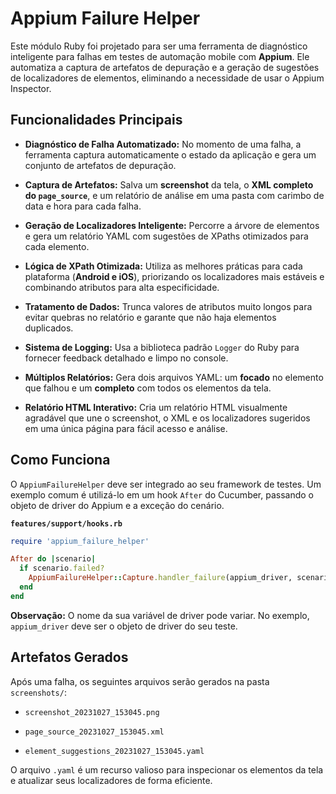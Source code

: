 # Appium Failure Helper

Este módulo Ruby foi projetado para ser uma ferramenta de diagnóstico inteligente para falhas em testes de automação mobile com **Appium**. Ele automatiza a captura de artefatos de depuração e a geração de sugestões de localizadores de elementos, eliminando a necessidade de usar o Appium Inspector.

## Funcionalidades Principais

* **Diagnóstico de Falha Automatizado:** No momento de uma falha, a ferramenta captura automaticamente o estado da aplicação e gera um conjunto de artefatos de depuração.

* **Captura de Artefatos:** Salva um **screenshot** da tela, o **XML completo do `page_source`**, e um relatório de análise em uma pasta com carimbo de data e hora para cada falha.

* **Geração de Localizadores Inteligente:** Percorre a árvore de elementos e gera um relatório YAML com sugestões de XPaths otimizados para cada elemento.

* **Lógica de XPath Otimizada:** Utiliza as melhores práticas para cada plataforma (**Android e iOS**), priorizando os localizadores mais estáveis e combinando atributos para alta especificidade.

* **Tratamento de Dados:** Trunca valores de atributos muito longos para evitar quebras no relatório e garante que não haja elementos duplicados.

* **Sistema de Logging:** Usa a biblioteca padrão `Logger` do Ruby para fornecer feedback detalhado e limpo no console.

* **Múltiplos Relatórios:** Gera dois arquivos YAML: um **focado** no elemento que falhou e um **completo** com todos os elementos da tela.

* **Relatório HTML Interativo:** Cria um relatório HTML visualmente agradável que une o screenshot, o XML e os localizadores sugeridos em uma única página para fácil acesso e análise.

## Como Funciona

O `AppiumFailureHelper` deve ser integrado ao seu framework de testes. Um exemplo comum é utilizá-lo em um hook `After` do Cucumber, passando o objeto de driver do Appium e a exceção do cenário.

**`features/support/hooks.rb`**

```ruby
require 'appium_failure_helper'

After do |scenario|
  if scenario.failed?
    AppiumFailureHelper::Capture.handler_failure(appium_driver, scenario.exception)
  end
end

```

**Observação:** O nome da sua variável de driver pode variar. No exemplo, `appium_driver` deve ser o objeto de driver do seu teste.

## Artefatos Gerados

Após uma falha, os seguintes arquivos serão gerados na pasta `screenshots/`:

* `screenshot_20231027_153045.png`

* `page_source_20231027_153045.xml`

* `element_suggestions_20231027_153045.yaml`

O arquivo `.yaml` é um recurso valioso para inspecionar os elementos da tela e atualizar seus localizadores de forma eficiente.